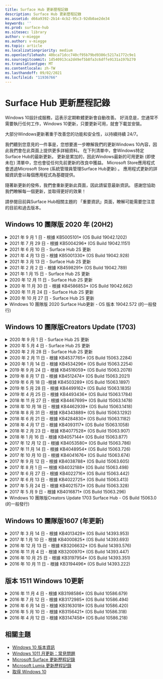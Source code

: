 ```yaml
---
title: Surface Hub 更新歷程記錄
description: Surface Hub 更新歷程記錄
ms.assetid: d66a9392-2b14-4cb2-95c3-92db0ae2de34
keywords: ''
ms.prod: surface-hub
ms.sitesec: library
author: v-miegge
ms.author: v-miegge
ms.topic: article
ms.localizationpriority: medium
ms.openlocfilehash: 40bca71dcc740cf95b79bd9386c5217a1772c9e1
ms.sourcegitcommit: 1d540913ca2d49ef5b8fa3c6dffe9131a197b270
ms.translationtype: MT
ms.contentlocale: zh-TW
ms.lasthandoff: 09/02/2021
ms.locfileid: "11936766"
---
```

# <a name="surface-hub-update-history"></a>Surface Hub 更新歷程記錄

Windows 10設計成服務，這表示定期軟體更新會自動改善。 好消息是，您通常不需要執行任何工作，Windows 10更新，只要更新可用，就會下載並安裝。

大部分Windows更新著重于改善您的功能和安全性，以持續持續 24/7。

我們聽到您意見的一件事是，您想要進一步瞭解我們的更新Windows 10內容，因此我們會在此頁面上提供更多詳細資料。 在下列清單中，會Windows特定Surface Hub的最新更新。 更新是累加的，因此Windows最新的可用更新 (即使未在) 清單中，您也會從任何先前更新的改良中獲益。 Microsoft Store應用程式會透過Microsoft Store (系統管理員管理Surface Hub更新) 。 應用程式更新的詳細資訊會以每個應用程式為基礎提供。

隨著新更新的發佈，我們會重新更新此頁面，因此請留意最新資訊。 感謝您協助我們瞭解每一個更新，並取得更好的效果！

請參閱目前與Surface Hub相關[](https://support.microsoft.com/products/surface-devices/surface-hub)主題的 「重要資訊」頁面，瞭解可能需要您注意的目前和過去版本。

## <a name="windows-10-team-2020-update-20h2"></a>Windows 10 團隊版 2020 年 (20H2) 

<details>
<summary>2021 年 9 月 1 日 - 根據 KB5005101* (OS Build 19042.1202) </summary>

此更新包含Surface Hub品質改進和安全性修正。 [2020 Surface Hub 2020](https://techcommunity.microsoft.com/t5/surface-it-pro-blog/windows-10-team-2020-update-1-released-to-all-surface-hubs/ba-p/2653503)更新 1 Windows 10 團隊版概述重要更新，並包含下列內容：

* 改善使用內部部署或信箱時某些裝置帳戶設定Exchange的可靠性。

請參閱[管理Surface Hub指南](/surface-hub/)，以啟用/停用裝置功能和服務。 *[KB5005101](https://support.microsoft.com/help/5005101)
</details>

<details>
<summary>2021 年 7 月 29 日 - 根據 KB5004296* (OS Build 19042.1151) </summary>

此更新包含Surface Hub品質改進和安全性修正。 更新歷程記錄Surface Hub尚未概述的Windows 10[更新](https://support.microsoft.com/help/4581839/windows-10-update-history)，包括：

* 更新至「收集記錄」功能，以 csv 格式Windows診斷資料。
* 修正此問題，以確保結束會話清理完全移除所有與 Edge Chromium。
* 改善使用 Azure AD 連接 Surface Hub 時，使用 Authenticator的情況。

請參閱[管理Surface Hub指南](/surface-hub/)，以啟用/停用裝置功能和服務。 *[KB5004296](https://support.microsoft.com/help/5004296)
</details>

<details>
<summary>2021 年 6 月 10 日 - Surface Hub 2S 更新</summary>

此更新是 2S Surface Hub所特有的，並提供以下所述的驅動程式和固件更新：

* Surface UEFI 更新 - 694.3751.768.0
  * 解決重大安全性弱點並改善系統穩定性。
* Surface ME 固件更新 - 11.8.86.3877
  * 解決重大安全性弱點並改善系統穩定性。
* Intel (R) 管理引擎介面驅動程式 - 2102.100.0.1044
  * 解決重大安全性弱點並改善系統穩定性。
</details>

<details>
<summary>2021 年 4 月 13 日 - 根據 KB5001330* (OS Build 19042.928) </summary>

此更新包含Surface Hub品質改進和安全性修正。 更新歷程記錄Surface Hub尚未概述的Windows 10[更新](https://support.microsoft.com/help/4581839/windows-10-update-history)，包括：

* 解決部分裝置只Surface Hub每月安裝安全性更新Windows，而非所有累積更新Windows的問題。

請參閱[管理Surface Hub指南](/surface-hub/)，以啟用/停用裝置功能和服務。 *[KB5001330](https://support.microsoft.com/help/5001330)
</details>

<details>
<summary>2021 年 3 月 13 日 - Surface Hub 2S 更新</summary>

此更新是 2S Surface Hub所特有的，並提供以下所述的驅動程式和固件更新：

* Intel (R) 藍牙驅動程式 - 22.30.0.4
  * 改善系統安全性與穩定性。
* Intel (R) 圖形驅動程式 - 27.20.100.8682
  * 改善系統安全性與穩定性。
* Intel (R) Wi-Fi驅動程式 - 22.30.0.11
  * 改善系統安全性與穩定性。
</details>

<details>
<summary>2021 年 2 月 2 日 - 根據 KB4598291* (OS Build 19042.789) </summary>

此更新包含Surface Hub品質改進和安全性修正。 更新歷程記錄Surface Hub尚未概述的Windows 10[更新](https://support.microsoft.com/help/4581839/windows-10-update-history)，包括：

* 修正當裝置帳戶的 UPN 不等於其 SMTP 時，Exchange日曆同步處理功能。
* 新增系統管理員在日曆同步處理期間停用新式驗證Exchange。
* 確保Surface Hub啟用「使用裝置帳號憑證」功能後，系統不會提示使用者輸入 Proxy 認證。
* 解決當使用Windows要求驗證的 Proxy 時，更新和市Windows更新檢查永遠不會完成的問題。
* 改善有線使用連線 App 的可靠性。

請參閱[管理Surface Hub指南](/surface-hub/)，以啟用/停用裝置功能和服務。 *[KB4598291](https://support.microsoft.com/help/4598291)
</details>

<details>
<summary>2021 年 1 月 15 日 - Surface Hub 2S 更新</summary>

此更新是 2S Surface Hub所特有的，並提供以下所述的驅動程式和固件更新：

* Surface SMC 固件更新 - 3.93.139.0
* Surface UEFI 更新 - 694.3473.768.0
</details>

<details>
<summary>2020 年 12 月 11 日 - Surface Hub 2S 更新</summary>

此更新是 2S Surface Hub所特有的，並提供以下所述的驅動程式和固件更新：

* Surface SMC 固件更新 - 3.92.139.0
* Surface UEFI 更新 - 694.3447.768.0
</details>

<details>
<summary>2020 年 11 月 30 日 - 根據 KB4586853* (OS Build 19042.662) </summary>

此更新包含Surface Hub品質改進和安全性修正。 更新歷程記錄Surface Hub尚未概述的Windows 10[更新](https://support.microsoft.com/help/4581839/windows-10-update-history)，包括：

* 更新至隱私權設定頁面，以提供其他選項。
* 解決已啟動的會議未顯示在歡迎/開始畫面上的問題。
* 解決非美國地區設置雲端修復的問題。
* 商務用 Skype
  * 改善方向音訊效果。
  * 在通話期間使用觸控筆時，減少「點商務用 Skype音效。
* 提高註冊測試人員計畫Windows的可靠性。
* 改善小組Windows的可靠性。

請參閱[管理Surface Hub指南](/surface-hub/)，以啟用/停用裝置功能和服務。 *[KB4586853](https://support.microsoft.com/help/4586853)
</details>

<details>
<summary>2020 年 11 月 24 日 - Surface Hub 2S 更新</summary>

此更新是 2S Surface Hub所特有的，並提供以下所述的驅動程式和固件更新：

* Surface SMC 固件更新 - 3.91.139.0
  * 改善已連接的待命可靠性。
* Surface Touch 固件更新 - 3.91.139.0
  * 改善已連接的備用觸控回應。
* Surface USB 音訊固件更新 - 3.91.139.0
* Surface 觸控筆固件更新 - 3.91.139.0
</details>

<details>
<summary>2020 年 10 月 27 日 - Surface Hub 2S 更新</summary>

此更新是 2S Surface Hub所特有的，並提供以下所述的驅動程式和固件更新：

* Surface System 匯總器固件更新 - 4.14.139.0
* Surface UEFI 更新 - 694.3386.768.0
</details>

<details>
<summary>Windows 10 團隊版 2020 Surface Hub更新 - OS 版本 19042.572 (的一般發行) </summary>

此更新包含Surface Hub品質改進和安全性修正。 Surface Hub更新歷程記錄中尚未Windows 10列出的重要更新，會[](https://support.microsoft.com/help/4581839/windows-10-update-history)記錄在 「Windows 10 團隊版[2020 Update」頁面上](/surface-hub/surface-hub-2020-update-whats-new)。

請參閱 「安裝[2020](/surface-hub/surface-hub-2020-update)Windows 10 團隊版更新」頁面，以區/區、發佈方式及裝置類型來瞭解更新可用性。
</details>

## <a name="windows-10-team-creators-update-1703"></a>Windows 10 團隊版Creators Update (1703) 

<details>
<summary>2020 年 9 月 1 日 - Surface Hub 2S 更新</summary>

此更新是 2S Surface Hub所特有的，並提供以下所述的驅動程式和固件更新：

* Surface SMC 固件更新 - 1.177.139.0
  * 改善欄位修復案例。
* Surface SSD 固件更新 - 5.14.139.0
  * 改善系統穩定性。
* Surface Serial Hub 驅動程式 - 9.40.139.0
  * 改善系統穩定性。
</details>

<details>
<summary>2020 年 5 月 4 日 - Surface Hub 2S 更新</summary>

此更新是 2S Surface Hub所特有的，並提供以下所述的驅動程式和固件更新：

* Surface USB 音訊磁碟機 - 15.3.6.0
  * 改善方向音訊效果。
* Intel (R) 顯示音訊驅動程式 - 10.27.0.5
  * 改善螢幕分享案例。
* Intel (R) 圖形驅動程式 - 26.20.100.7263
  * 改善系統穩定性。
* Surface System 驅動程式 - 1.7.139.0
  * 改善系統穩定性。
* Surface SMC 固件更新 - 1.176.139.0
  * 改善系統穩定性。
</details>

<details>
<summary>2020 年 2 月 28 日 - Surface Hub 2S 更新</summary>

此更新是 2S Surface Hub所特有的，並提供以下所述的驅動程式和固件更新：

* Surface 整合驅動程式 - 13.46.139.0 
  * 改善顯示亮度案例。
* Intel (管理) 介面驅動程式 - 1914.12.0.1256
  * 改善系統穩定性。
* Surface SMC 固件更新 - 1.161.139.0
  * 改善觸控筆電池的電池使用效果。
* Surface UEFI 更新 - 694.2938.768.0
  * 改善系統穩定性。
</details>

<details>
<summary>2020 年 2 月 11 日 - 根據 KB4537765* (OS Build 15063.2284) </summary>

此更新包含Surface Hub品質改進和安全性修正。 更新歷程記錄Surface Hub尚未概述的Windows 10[更新](https://support.microsoft.com/help/4018124/windows-10-update-history)，包括：

* 解決中心 2S 在通話期間無法讓其他參與者聽到商務用 Skype的問題。
* 改善某些阿拉伯文、希伯來文和其他 RTL 語言使用案例的可靠性Surface Hub。

請參閱[管理Surface Hub指南](/surface-hub/)，以啟用/停用裝置功能和服務。
*[KB4537765](https://support.microsoft.com/help/4537765)
</details>

<details>
<summary>2020 年 1 月 14 日 - 根據 KB4534296* (OS Build 15063.2254) </summary>

此更新包含Surface Hub品質改進和安全性修正。 更新歷程記錄Surface Hub尚未概述的Windows 10[更新](https://support.microsoft.com/help/4018124/windows-10-update-history)，包括：

* 解決 2S 的記錄集合Microsoft Surface Hub問題。

請參閱[管理Surface Hub指南](/surface-hub/)，以啟用/停用裝置功能和服務。
*[KB4534296](https://support.microsoft.com/help/4534296)
</details>

<details>
<summary>2019 年 9 月 24 日 - 根據 KB4516059* (OS Build 15063.2078) </summary>

此更新包含Surface Hub品質改進和安全性修正。 更新歷程記錄Surface Hub尚未概述的Windows 10[更新](https://support.microsoft.com/help/4018124/windows-10-update-history)，包括：

 * 更新至 Surface Hub 2S 修復設定頁面，以正確反映修復選項。
 * 更新至 Surface Hub 2S 歡迎畫面，以改善裝置可識別性。
 * 已解決小組Windows畫面背景顯示不正確的問題。
 * 已解決使用 MDM 策略進行配置的開始功能表版面配置持續性問題。
 * 已修正流覽Microsoft Edge網站時發生之問題。
 * 已修正商務用 Skype全螢幕模式進行展示時發生的問題。

請參閱[管理Surface Hub指南](/surface-hub/)，以啟用/停用裝置功能和服務。
*[KB4503289](https://support.microsoft.com/help/4503289)
</details>

<details>
<summary>2019 年 8 月 17 日 - 根據 KB4512474* (OS Build 15063.2021) </summary>

此更新包含Surface Hub品質改進和安全性修正。 更新歷程記錄Surface Hub尚未概述的Windows 10[更新](https://support.microsoft.com/help/4018124/windows-10-update-history)，包括：

 * 確保中樞 2S 上的 「視像外」預設為「重複」模式。
 * 改善某些阿拉伯文使用案例的可靠性Surface Hub。

請參閱[管理Surface Hub指南](/surface-hub/)，以啟用/停用裝置功能和服務。
*[KB4503289](https://support.microsoft.com/help/4503289)
 </details>

<details>
<summary>2019 年 6 月 18 日 -根據 KB4503289* (OS Build 15063.1897) </summary>

此更新包含Surface Hub品質改進和安全性修正。 更新歷程記錄Surface Hub尚未概述的Windows 10[更新](https://support.microsoft.com/help/4018124/windows-10-update-history)，包括：

* 解決使用者無法以 Microsoft Surface Hub 帳戶Azure Active Directory的問題。 發生此問題是因為上一個會話沒有成功結束。
* 新增 TLS 1.2 與身分識別提供者的連Exchange裝置帳戶設定案例。
* 改善 Hub 2S 上硬體診斷 App 可靠性的修正程式。 
* 修正以改善中樞 2S 上第一次執行設定體驗的一致性。 

請參閱[管理Surface Hub指南](/surface-hub/)，以啟用/停用裝置功能和服務。
*[KB4503289](https://support.microsoft.com/help/4503289)
</details>

<details>
<summary>2019 年 5 月 28 日 - 根據 KB4499162* (OS Build 15063.1835) </summary>

此更新包含Surface Hub品質改進和安全性修正。 更新歷程記錄Surface Hub尚未概述的Windows 10[更新](https://support.microsoft.com/help/4018124/windows-10-update-history)，包括：

* 確保Surface Hub啟用「使用裝置帳號憑證」功能後，系統不會提示使用者輸入 Proxy 認證。
* 解決由於音訊/視Skype沒有使用正確的 Proxy 而定期失敗的問題。
* 新增 TLS 1.2 商務用 Skype。
* 解決當伺服器已停用 TLS 1.0 或 TLS 1.1 時Skype Skype用戶端的 SIP 連接失敗。

請參閱[管理Surface Hub指南](/surface-hub/)，以啟用/停用裝置功能和服務。
*[KB4499162](https://support.microsoft.com/help/4499162)
</details>

<details>
<summary>2019 年 4 月 25 日 - 根據 KB4493436* (OS Build 15063.1784) </summary>

此更新包含Surface Hub品質改進和安全性修正。 更新歷程記錄Surface Hub尚未概述的Windows 10[更新](https://support.microsoft.com/help/4018124/windows-10-update-history)，包括：

* 解決部分已連接到該裝置之 USB 裝置之視Surface Hub。

請參閱[管理Surface Hub指南](/surface-hub/)，以啟用/停用裝置功能和服務。
*[KB4493436](https://support.microsoft.com/help/4493436)
</details>

<details>
<summary>2018 年 11 月 27 日 - 根據 KB4467699* (OS Build 15063.1478) </summary>

此更新包含Surface Hub品質改進和安全性修正。 更新歷程記錄Surface Hub尚未概述的Windows 10[更新](https://support.microsoft.com/help/4018124/windows-10-update-history)，包括：

* 解決某些使用者無法Signing-In「我的會議和檔案」的問題。

請參閱[管理Surface Hub指南](/surface-hub/)，以啟用/停用裝置功能和服務。
*[KBKB4467699](https://support.microsoft.com/help/KB4467699)
</details>

<details>
<summary>2018 年 10 月 18 日 - 根據 KB4462939* (OS Build 15063.1418) </summary>

此更新包含Surface Hub品質改進和安全性修正。 更新歷程記錄Surface Hub尚未概述的Windows 10[更新](https://support.microsoft.com/help/4018124/windows-10-update-history)，包括：

* 商務用 Skype修正程式： 
  * 解決商務用 Skype從睡眠狀態繼續時的連接問題
  * 解決商務用 Skype連接至網際網路時的網路連接問題
  * 解決商務用 Skype搜尋目錄中的使用者時發生當機的問題
* 解決中心在企業 Proxy 環境中錯誤報表「無網際網路連接」的問題。
* 已執行一項功能，讓客戶能夠加入宣告新的 Whiteboard 體驗。

請參閱[管理Surface Hub指南](/surface-hub/)，以啟用/停用裝置功能和服務。
*[KB4462939](https://support.microsoft.com/help/4462939)
</details>

<details>
<summary>2018 年 8 月 31 日 - 根據 KB4343889* (OS Build 15063.1292) </summary>

此更新包含Surface Hub品質改進和安全性修正。 更新歷程記錄Surface Hub尚未概述的Windows 10[更新](https://support.microsoft.com/help/4018124/windows-10-update-history)，包括：

* 新增支援Microsoft Teams
* 解決 Intune 註冊的任務管理問題
* 可讓系統管理員停用中樞的立即訊息和電子郵件服務
* 適用于應用程式的其他錯誤修正Surface Hub 商務用 Skype可靠性改進

請參閱[管理Surface Hub指南](/surface-hub/)，以啟用/停用裝置功能和服務。
*[KB4343889](https://support.microsoft.com/help/4343889)
</details>

<details>
<summary>2018 年 6 月 21 日 - 根據 KB4284830* (OS Build 15063.1182) </summary>

此更新包含Surface Hub品質改進和安全性修正。 更新歷程記錄Surface Hub尚未概述的Windows 10[更新](https://support.microsoft.com/help/4018124/windows-10-update-history)，包括：

* 支援 EMEA GDPR 需求的遙測變更

請參閱[管理Surface Hub指南](/surface-hub/)，以啟用/停用裝置功能和服務。
*[KB4284830](https://support.microsoft.com/help/KB4284830)
</details>

<details>
<summary>2018 年 4 月 17 日 - 根據 KB4093117* (OS Build 15063.1058) </summary>

此更新包含Surface Hub品質改進和安全性修正。 更新歷程記錄Surface Hub尚未概述的Windows 10[更新](https://support.microsoft.com/help/4018124/windows-10-update-history)，包括：

* 解決有線投影問題
* 啟用行動裝置管理與 (MDM) 大量更新
* 解決國際電話的電話撥號器問題
* 解決 2 個 Surface Hub 加入同一個會議時的圖像解析度問題
* 解決 OMS (管理套件) 憑證處理錯誤
* 解決會話結束時清理時的安全性問題
* 將 Miracast 149 到 165 Surface Hub指定給通道 149 時，可解決此問題
  * 由於地區政府法規，149 到 165 頻道在歐洲、日本或以色列仍然無法使用

請參閱[管理Surface Hub指南](/surface-hub/)，以啟用/停用裝置功能和服務。
*[KB4093117](https://support.microsoft.com/help/4093117)
</details>

<details>
<summary>2018 年 2 月 23 日 - 根據 KB4077528* (OS Build 15063.907) </summary>

此更新包含Surface Hub品質改進和安全性修正。 更新歷程記錄Surface Hub尚未概述的Windows 10[更新](https://support.microsoft.com/help/4018124/windows-10-update-history)，包括：

* 已解決 MDM 設定未正確使用的問題
* 改良的清理程式

請參閱[管理Surface Hub指南](/surface-hub/)，以啟用/停用裝置功能和服務。
*[KB4077528](https://support.microsoft.com/help/4077528)
</details>

<details>
<summary>2018 年 1 月 16 日 - 根據 KB4057144* (OS Build 15063.877) </summary>

此更新包含Surface Hub品質改進和安全性修正。 更新歷程記錄Surface Hub尚未概述的Windows 10[更新](https://support.microsoft.com/help/4018124/windows-10-update-history)，包括：

* 新增透過 MDM 管理開始功能表磚版面配置的功能
* 密碼旋轉配置的 MDM 錯誤修正

請參閱[管理Surface Hub指南](/surface-hub/)，以啟用/停用裝置功能和服務。
*[KB4057144](https://support.microsoft.com/help/4057144)
</details>

<details>
<summary>2017 年 12 月 12 日 - 根據 KB4053580* (OS Build 15063.786) </summary>

此更新包含Surface Hub品質改進和安全性修正。 更新歷程記錄Surface Hub尚未概述的Windows 10[更新](https://support.microsoft.com/help/4018124/windows-10-update-history)，包括：

* 解決通話期間相機視訊 (或閃爍) 閃爍商務用 Skype閃爍
* 解決通知中心 SSD 識別碼問題

請參閱[管理Surface Hub指南](/surface-hub/)，以啟用/停用裝置功能和服務。
*[KB4053580](https://support.microsoft.com/help/4053580)
</details>

<details>
<summary>2017 年 11 月 14 日 - 根據 KB4048954* (OS Build 15063.726) </summary>

此更新包含Surface Hub品質改進和安全性修正。 更新歷程記錄Surface Hub尚未概述的Windows 10[更新](https://support.microsoft.com/help/4018124/windows-10-update-history)，包括：

* 功能更新可讓客戶使用 MDM 策略啟用 802.1x 有線網路驗證。
* 功能更新可讓使用者在開啟檔案時動態選取他們所選擇的應用程式。
* 修正此問題，以確保結束會話清理完全移除使用者帳戶與裝置之間的所有連接。
* 改善清理時間及Miracast修正。
* 介紹臨時會議期間的簡易驗證使用方式。
* 修正程式，確保服務元件使用跨裝置所配置的同一個 Proxy。
* 減少並更徹底保護裝置傳送的遙測，降低頻寬使用量。
* 啟用一項功能，讓使用者在會議結束後提供意見回饋給 Microsoft。

請參閱[管理Surface Hub指南](/surface-hub/)，以啟用/停用裝置功能和服務。
*[KB4048954](https://support.microsoft.com/help/4048954)
</details>

<details>
<summary>2017 年 10 月 10 日 - 根據 KB4041676* (OS Build 15063.674) </summary>

此更新包含Surface Hub品質改進和安全性修正。 更新歷程記錄Surface Hub尚未概述的Windows 10[更新](https://support.microsoft.com/help/4018124/windows-10-update-history)，包括：

* 商務用 Skype
  * 解決從睡眠狀態繼續時需要重新開機裝置的問題。
  * 修正外部連絡人無法透過線上中心帳戶Skype的問題。
* PowerPoint
  * 修正某些簡報無法PowerPoint中心的問題。
* 一般
  * 修正系統管理員無法停用 USB 埠的問題。

*[KB4041676](https://support.microsoft.com/help/4041676)
</details>

<details>
<summary>2017 年 9 月 12 日 - 根據 KB4038788* (OS Build 15063.605)  </summary>

此更新包含Surface Hub品質改進和安全性修正。 更新歷程記錄Surface Hub尚未概述的Windows 10[更新](https://support.microsoft.com/help/4018124/windows-10-update-history)，包括：

* 安全性
  * 解決裝置從睡眠喚醒時 Bitlocker 的問題。
* 一般
  * 減少裝置健康情況遙測的頻率/數量，改善系統性能。
  * 修正裝置無法收集系統記錄的問題。

*[KB4038788](https://support.microsoft.com/help/4038788)
</details>

<details>
<summary>2017 年 8 月 1 日 — 根據 KB4032188* (OS Build 15063.498) </summary>

* 商務用 Skype 
  * 解決商務用 Skype Sign-In問題，需要重試或系統重新開機。
  * 解決商務用 Skype無法正確顯示會議時間的問題。
  * 改善可靠性Surface Hub 商務用 Skype修正。

*[KB4032188](https://support.microsoft.com/help/4032188)
</details>

<details>
<summary>2017 年 6 月 27 日 - 根據 KB4022716* (OS Build 15063.442) </summary>

此更新包含Surface Hub品質改進和安全性修正。 更新歷程記錄Surface Hub尚未概述的Windows 10[更新](https://support.microsoft.com/help/4018124/windows-10-update-history)，包括：

* 解決 NVIDIA 驅動程式當機問題，可能需要睡眠 84" Surface Hub關閉電源，需要手動重新開機。
* 解決了某些 App 無法于 84" Surface Hub。

*[KB4022716](https://support.microsoft.com/help/4022716)
</details>

<details>
<summary>2017 年 6 月 13 日 - 根據 KB4022725* (OS Build 15063.413) </summary>

此更新包含Surface Hub品質改進和安全性修正。 更新歷程記錄Surface Hub尚未概述的Windows 10[更新](https://support.microsoft.com/help/4018124/windows-10-update-history)，包括：

* 一般
  * 已解決手寫筆的手寫筆刪除問題
  * 已解決導致延長「清理」會議時間的問題

*[KB4022725](https://support.microsoft.com/help/4022725)
</details>

<details>
<summary>2017 年 5 月 24 日 - 根據 KB4021573* (OS Build 15063.328) </summary>

此更新包含Surface Hub品質改進和安全性修正。 更新歷程記錄Surface Hub尚未概述的Windows 10[更新](https://support.microsoft.com/help/4018124/windows-10-update-history)，包括：

* 一般
  * 已解決更新問題期間 Proxy 設定保留的問題

*[KB4021573](https://support.microsoft.com/help/4021573)
</details>

<details>
<summary>2017 年 5 月 9 日 - 根據 KB4016871* (OS Build 15063.296) </summary>

此更新包含Surface Hub品質改進和安全性修正。 更新歷程記錄Surface Hub尚未概述的Windows 10[更新](https://support.microsoft.com/help/4018124/windows-10-update-history)，包括：

* 一般
  * 已解決睡眠/喚醒週期問題
  * 已解決數個重設及修復問題
  * 已解決更新歷程記錄選項卡問題
  * 已Miracast服務啟動問題
* 應用程式
  * 修正應用程式套件更新錯誤

*[KB4016871](https://support.microsoft.com/help/4016871)
</details>

<details>
<summary>Windows 10 團隊版Creators Update 1703 Surface Hub - OS Build 15063.0 (的一般發行) </summary>

此更新包含Surface Hub品質改進和安全性修正。 更新歷程記錄Surface Hub尚未概述的Windows 10[更新](https://support.microsoft.com/help/4018124/windows-10-update-history)，包括：

* 不斷演進大型螢幕體驗 
  * 改良歡迎與開始中的會議導車
  * 直接從會議加入會議並結束[開始] 功能表
  * App 可在會話期間使用更多螢幕
  * 簡化Skype控制項
  * 改良提供意見回饋的機制
* 存取我的個人內容*
  * 歡迎或開始的個人單一登入
  * 直接從會議加入會議並結束[開始] 功能表
  * 直接從開始商務用 OneDrive存取個人檔案
  * 預先填好出席者登錄
  * 使用「Authenticator」應用程式簡化驗證流程**
* 部署&可管理性 
  * 透過大量布備簡化的 OOBE 體驗
  * 雲端式裝置修復服務
  * Enterprise用戶端憑證支援
  * 改良的 Proxy 認證支援
  * 已新增及/Skype QoS (服務品質) 支援
  * 新增了在裝置中設定預設設定
  * 改良的 MDM 支援Surface Hub[設定](/surface-hub/remote-surface-hub-management)
* 改良安全性 
  * 新增了僅將 USB 磁片磁碟機限制為 BitLocker 的能力
  * 新增透過 MDM 停用 USB 埠的功能
  * 新增在超時時停用「繼續會話」功能的功能
  * 新增有線 802.1x 支援
* 音訊和投影
  * Dolby Audio "Human Speaker" 增強功能
  * 在通話期間使用觸控筆時減少「點商務用 Skype」音效
  * 新增基礎結構Miracast支援
* 可靠性與績效修正
  * 已解決數個重設及修復問題
  * 解決Surface Hub Exchange使用用戶端憑證時驗證問題
  * 改善Wi-Fi網路連接和認證穩定性
  * 修正Miracast播放期間音訊彈出和同步處理問題
  * 已包含設定以停用自動連接行為

*單一登入功能需要使用 Office365 和 商務用 OneDrive **請參閱系統管理指南以尋找服務需求

</details>

## <a name="windows-10-team-anniversary-update-1607"></a>Windows 10 團隊版1607 (年更新) 

<details>
<summary>2017 年 3 月 14 日 - 根據 KB4013429* (OS Build 14393.953) </summary>

此更新包含Surface Hub品質改進和安全性修正。 更新歷程記錄Surface Hub尚未概述的Windows 10[更新](https://support.microsoft.com/help/4018124/windows-10-update-history)，包括：

* 一般
  * 檔案檔案管理器的安全性修正程式，以防止流覽至受限制的檔案位置
* 商務用 Skype
  * 修正在遠端桌面螢幕共用期間解決延遲的問題

*[KB4013429](https://support.microsoft.com/help/4013429)
</details>

<details>
<summary>2017 年 1 月 10 日 - 根據 KB4000825* (OS Build 14393.693) </summary>

此更新包含Surface Hub品質改進和安全性修正。 更新歷程記錄Surface Hub尚未概述的Windows 10[更新](https://support.microsoft.com/help/4018124/windows-10-update-history)，包括：

* 已啟用 106/109 鍵盤配置選項，以用於實體日文鍵盤

*[KB4000825](https://support.microsoft.com/help/4000825)
</details>

<details>
<summary>2016 年 12 月 13 日 - 根據 KB3206632* (OS Build 14393.576) </summary>

此更新包含Surface Hub品質改進和安全性修正。 更新歷程記錄Surface Hub尚未概述的Windows 10[更新](https://support.microsoft.com/help/4018124/windows-10-update-history)，包括：

* 解決有線連接音訊失真問題

*[KB3206632](https://support.microsoft.com/help/3206632)
</details>

<details>
<summary>2016 年 11 月 4 日 - 根據 KB3200970* (OS Build 14393.447) </summary>

此更新適用于 Windows 10 團隊版 1607 (年更新) 包括Surface Hub品質改進和安全性修正。 更新歷程記錄Surface Hub尚未概述的Windows 10[更新](https://support.microsoft.com/help/4018124/windows-10-update-history)，包括：

* 商務用 Skype錯誤修正程式以改善可靠性

*[KB3200970](https://support.microsoft.com/help/3200970)
</details>

<details>
<summary>2016 年 10 月 25 日 - 根據 KB3197954* (OS Build 14393.351) </summary>

此更新包含Surface Hub品質改進和安全性修正。 更新歷程記錄Surface Hub尚未概述的Windows 10[更新](https://support.microsoft.com/help/4018124/windows-10-update-history)，包括：

* 在 OS 和Bios 中啟用新的睡眠功能，Surface Hub降低電源消耗並改善長期可靠性
* 一般
  * 解決螢幕小鍵盤有時不會出現的情況
  * 解決開啟排定會議時偶爾會發生的 Whiteboard 應用程式班次
  * 解決在裝置重設之後，系統管理員無法變更本地系統管理員密碼的問題
  * 在裝置重設期間，BIOS 變更解決狀態欄追蹤的問題
  * 解決電源關閉問題的 UEFI 更新

*[KB3197954](https://support.microsoft.com/help/3197954)
</details>

<details>
<summary>2016 年 10 月 11 日 - 根據 KB3194496* (OS Build 14393.222) </summary>

此更新將 Windows 10 團隊版年更新Surface Hub，並包含品質改進和安全性修正。  (安裝之後，您的裝置將會執行 Windows 10 版本 1607。) 更新 Surface Hub 的金鑰更新 ，尚未在 Windows 10 更新歷程記錄中列出，[](https://support.microsoft.com/help/4018124/windows-10-update-history)包括：

* 商務用 Skype
  * 加入會議時提升的績效，包括使用聯盟帳戶加入會議時的問題
  * 視 (視 (VBSS) 現在可在 商務用 Skype 上Surface Hub
  * 已解決閒置 5 分鐘後的中斷中斷問題
  * 已Skype中心對中樞畫面共用失敗的問題
  * 改善影片Skype，包括：
    * 與多位視音訊簡報者開會時遺失視像
    * 通話期間視像裁剪
    * 未顯示其他參與者的外發通話視影片
  * 已解決 UPN 登錄錯誤的問題
  * 在 SIP 通話中使用會話初始通訊協定 (撥號) 問題
* 白板
  * 現在，使用者可以透過共用功能或OneDrive線上服務 (並回收白板) 
  * 改良從固定位置移除筆時啟動 Whiteboard
* 應用程式
  * 預先安裝OneDrive應用程式，以存取您的個人和工作檔案
  * 預先安裝的相片應用程式，以查看相片和影片
  * 預先安裝的 PowerBI 應用程式，以查看儀表板
  * Office應用程式 -Word、Excel、PowerPoint - 都已啟用筆墨功能
  * 目前Surface Hub上的 Edge 支援 Flash 型網站
* 一般
  * 使用外部音訊裝置 (Surface Hub 的啟用音訊裝置選取) 
  * 在 DisplayPort 輸出連接器上啟用 HDCP 支援
  * 系統 UI 變更可用性優化的設定 (請參閱 [使用者及系統管理指南](https://www.microsoft.com/surface/support/surface-hub) 以進一步) 
  * 錯誤修正與績效優化以加快Azure Active Directory流程
  * 大幅改善了重設和還原Surface Hub
  * Windows Defender已在設定中新增 UI
  * 改良 UX 觸控以開始
  * 支援超過 1080p 的無線投影，Miracast支援的裝置上
  * 已解決啟動時「沒有網際網路連接」和「約會可能已過期」錯誤通知狀態
  * 改善螢幕小鍵盤的可靠性
  * 使用 Windows 映像 & 組組設計工具 (ICD) 建立 Surface Hub 部署套件的其他支援，以及改良的 Surface Hub 監控解決方案 ， (OMS) 

*[KB3194496](https://support.microsoft.com/help/3194496)
</details>

## <a name="updates-for-windows-10-version-1511"></a>版本 1511 Windows 10更新

<details>
<summary>2016 年 11 月 4 日 - 根據 KB3198586* (OS Build 10586.679) </summary>

此更新至 Windows 10 團隊版 (版本 1511) Surface Hub包括更新歷程記錄中概述的品質改進[Windows 10修正](https://support.microsoft.com/help/4018124/windows-10-update-history)。 此更新中Surface Hub特定專案。

*[KB3198586](https://support.microsoft.com/help/3198586)
</details>

<details>
<summary>2016 年 7 月 12 日 - 根據 KB3172985* (OS Build 10586.494) </summary>

此更新包括品質改進和安全性修正。 此更新中未推出新的作業系統功能。 更新歷程記錄Surface Hub (中尚未包含之Windows 10[變更](https://support.microsoft.com/help/4018124/windows-10-update-history)) 包括：

* 修正導致系統Windows的問題
* 已修正導致重複 Edge 當機的問題
* 已修正導致關機前服務當機的問題
* 已修正會話後無法正確移除某些應用程式資料的問題
* 更新 Broadcom NFC 驅動程式以改善 NFC 性能
* 更新了 Marvell Wi-Fi驅動程式，以改善Miracast績效
* 更新 Nvidia 驅動程式以修正顯示錯誤，其中 84" Surface Hub顯示模糊或模糊的內容
* 許多商務用 Skype問題已修正，包括： 
  * 導致會議期間商務用 Skype中斷連接的問題
  * 當會議召集人使用聯盟組組時，使用者無法加入會議的問題
  * 啟用商務用 Skype共用
  * 導致應用程式Skype的問題
* 在 「設定」中新增提示，告知使用者如果裝置重設在完成之前中斷，作業系統可能會損壞

*[KB3172985](https://support.microsoft.com/help/3172985)
</details>

<details>
<summary>2016 年 6 月 14 日 - 根據 KB3163018* (OS Build 10586.420) </summary>

此更新包含Surface Hub品質改進和安全性修正。 此更新中未推出新的作業系統功能。 更新歷程記錄Surface Hub尚未概述的Windows 10[更新](https://support.microsoft.com/help/4018124/windows-10-update-history)，包括：

* 限制發行。 請參閱 2016 年 7 月 12 日 - [KB3172985](https://support.microsoft.com/en-us/help/3172985) (OS 版本 10586.494) 特定套件Surface Hub詳細資料

*[KB3163018](https://support.microsoft.com/help/3163018)
</details>

<details>
<summary>2016 年 5 月 10 日 - 根據 KB3156421* (OS Build 10586.318) </summary>

此更新包含Surface Hub品質改進和安全性修正。 此更新中未推出新的作業系統功能。 更新歷程記錄Surface Hub尚未概述的Windows 10[更新](https://support.microsoft.com/help/4018124/windows-10-update-history)，包括：

* 已修正無法安裝特定市 (OneDrive) App 的問題
* 已修正導致觸控輸入在應用程式中停止回應的問題

*[KB3156421](https://support.microsoft.com/help/3156421)
</details>

<details>
<summary>2016 年 4 月 12 日 - 根據 KB3147458* (OS Build 10586.218) </summary>

此更新包含Surface Hub品質改進和安全性修正。 此更新中未推出新的作業系統功能。 更新歷程記錄Surface Hub尚未概述的Windows 10[更新](https://support.microsoft.com/help/4018124/windows-10-update-history)，包括：

* 已修正在會話之間無法正確重設音量的問題

*[KB3147458](https://support.microsoft.com/help/3147458)
</details>

## <a name="related-topics"></a>相關主題

* [Windows 10 版本資訊](https://go.microsoft.com/fwlink/p/?LinkId=724328)
* [Windows 1011 月更新：常見問題](https://windows.microsoft.com/windows-10/windows-update-faq)
* [Microsoft Surface 更新歷程記錄](https://go.microsoft.com/fwlink/p/?LinkId=724327)
* [Microsoft Lumia 更新歷程記錄](https://go.microsoft.com/fwlink/p/?LinkId=785968)
* [取得 Windows 10](https://go.microsoft.com/fwlink/p/?LinkId=616447)
